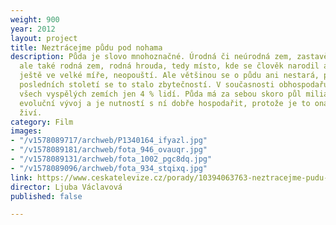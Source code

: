 ```yaml
---
weight: 900
year: 2012
layout: project
title: Neztrácejme půdu pod nohama
description: Půda je slovo mnohoznačné. Úrodná či neúrodná zem, zastavěná, zničená,
  ale také rodná zem, rodná hrouda, tedy místo, kde se člověk narodil a kterou, stále
  ještě ve velké míře, neopouští. Ale většinou se o půdu ani nestará, protože během
  posledních století se to stalo zbytečností. V současnosti obhospodařuje půdu ve
  všech vyspělých zemích jen 4 % lidí. Půda má za sebou skoro půl miliardy let trvající
  evoluční vývoj a je nutností s ní dobře hospodařit, protože je to ona, která nás
  živí.
category: Film
images:
- "/v1578089717/archweb/P1340164_ifyazl.jpg"
- "/v1578089181/archweb/fota_946_ovauqr.jpg"
- "/v1578089131/archweb/fota_1002_pgc8dq.jpg"
- "/v1578089096/archweb/fota_934_stqixq.jpg"
link: https://www.ceskatelevize.cz/porady/10394063763-neztracejme-pudu-pod-nohama/21256226135
director: Ljuba Václavová
published: false

---
```

